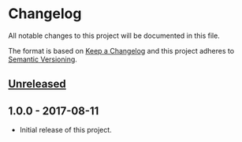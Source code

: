 # Changelog
All notable changes to this project will be documented in this file.

The format is based on [Keep a Changelog](http://keepachangelog.com/en/1.0.0/)
and this project adheres to [Semantic Versioning](http://semver.org/spec/v2.0.0.html).

## [Unreleased]

## 1.0.0 - 2017-08-11
- Initial release of this project.

[Unreleased]: https://github.com/hultberg/mexifest/compare/v1.0.0...HEAD
